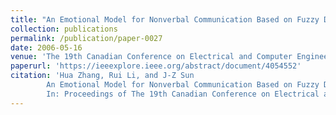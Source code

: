 ```yaml
---
title: "An Emotional Model for Nonverbal Communication Based on Fuzzy Dynamic Bayesian Network"
collection: publications
permalink: /publication/paper-0027
date: 2006-05-16
venue: 'The 19th Canadian Conference on Electrical and Computer Engineering (CCECE 2006)'
paperurl: 'https://ieeexplore.ieee.org/abstract/document/4054552'
citation: 'Hua Zhang, Rui Li, and J-Z Sun
        An Emotional Model for Nonverbal Communication Based on Fuzzy Dynamic Bayesian Network.
        In: Proceedings of The 19th Canadian Conference on Electrical and Computer Engineering (CCECE 2006), 1534--1537, May 2006.'
---
```

